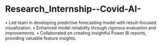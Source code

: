 # Research_Internship--Covid-AI-
• Led team in developing predictive forecasting model with result-focused visualization.
• Enhanced model reliability through rigorous evaluation and improvements.
• Collaborated on creating insightful Power BI reports, providing valuable feature insights.
